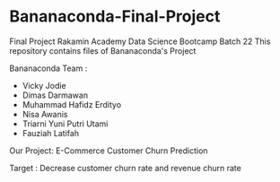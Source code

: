 # Bananaconda-Final-Project

Final Project Rakamin Academy Data Science Bootcamp Batch 22
This repository contains files of Bananaconda's Project








Bananaconda Team :

- Vicky Jodie
- Dimas Darmawan
- Muhammad Hafidz Erdityo
- Nisa Awanis
- Triarni Yuni Putri Utami
- Fauziah Latifah








Our Project:
E-Commerce Customer Churn Prediction










Target :
Decrease customer churn rate and revenue churn rate
